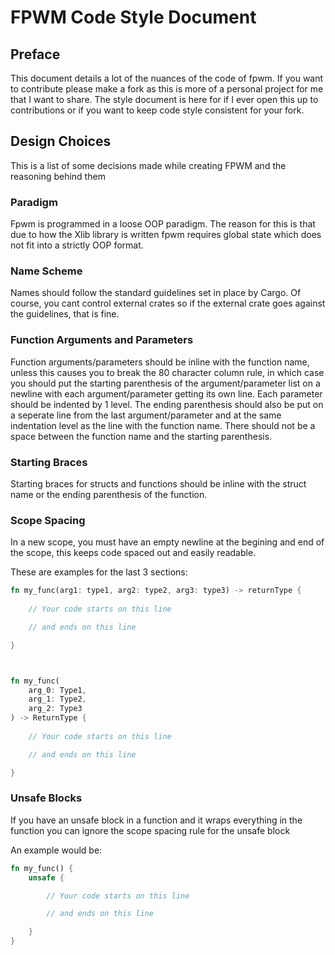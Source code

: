 # FPWM Code Style Document
## Preface
This document details a lot of the nuances of the code of fpwm. If you want to
contribute please make a fork as this is more of a personal project for me that
I want to share. The style document is here for if I ever open this up to
contributions or if you want to keep code style consistent for your fork.

## Design Choices
This is a list of some decisions made while creating FPWM and the reasoning
behind them

### Paradigm
Fpwm is programmed in a loose OOP paradigm. The reason for this is that due to
how the Xlib library is written fpwm requires global state which does not fit
into a strictly OOP format.

### Name Scheme
Names should follow the standard guidelines set in place by Cargo. Of course,
you cant control external crates so if the external crate goes against the
guidelines, that is fine.

### Function Arguments and Parameters
Function arguments/parameters should be inline with the function name, unless
this causes you to break the 80 character column rule, in which case you should
put the starting parenthesis of the argument/parameter list on a newline with
each argument/parameter getting its own line. Each parameter should be indented
by  1 level. The ending parenthesis should also be put on a seperate line from
the last argument/parameter and at the same indentation level as the line with
the function name. There should not be a space between the function name and the
starting parenthesis.

### Starting Braces
Starting braces for structs and functions should be inline with the struct name
or the ending parenthesis of the function.

### Scope Spacing
In a new scope, you must have an empty newline at the begining and end of the
scope, this keeps code spaced out and easily readable.

These are examples for the last 3 sections:
```rust
fn my_func(arg1: type1, arg2: type2, arg3: type3) -> returnType {
    
    // Your code starts on this line

    // and ends on this line

}



fn my_func(
    arg_0: Type1,
    arg_1: Type2,
    arg_2: Type3
) -> ReturnType {
    
    // Your code starts on this line

    // and ends on this line

}
```

### Unsafe Blocks
If you have an unsafe block in a function and it wraps everything in the
function you can ignore the scope spacing rule for the unsafe block

An example would be:
```rust
fn my_func() {
    unsafe {

        // Your code starts on this line

        // and ends on this line

    }
}
```